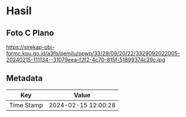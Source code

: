 # Hasil

## Foto C Plano

https://sirekap-obj-formc.kpu.go.id/a3fb/pemilu/ppwp/33/29/09/20/22/3329092022005-20240215-111134--31079eea-f2f2-4c70-815f-51899374c29c.jpg


## Metadata

| Key        | Value               |
| ---------- | ------------------- |
| Time Stamp | 2024-02-15 12:00:28 |



